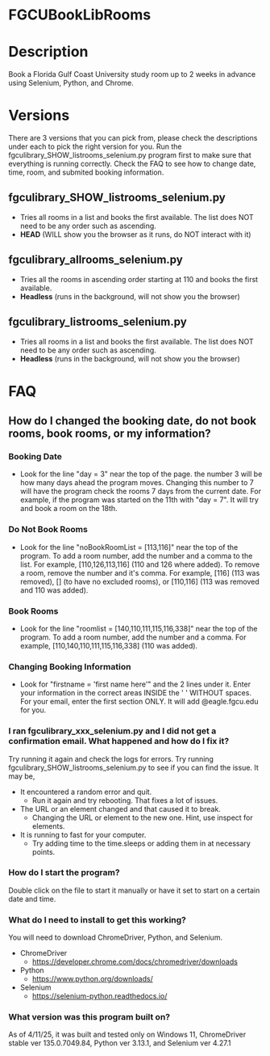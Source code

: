# FGCUBookLibRooms

# Description
Book a Florida Gulf Coast University study room up to 2 weeks in advance using Selenium, Python, and Chrome. 

# Versions
There are 3 versions that you can pick from, please check the descriptions under each to pick the right version for you. Run the fgculibrary_SHOW_listrooms_selenium.py program first to make sure that everything is running correctly. Check the FAQ to see how to change date, time, room, and submited booking information.

## fgculibrary_SHOW_listrooms_selenium.py
- Tries all rooms in a list and books the first available. The list does NOT need to be any order such as ascending.
- **HEAD** (WILL show you the browser as it runs, do NOT interact with it)

## fgculibrary_allrooms_selenium.py
- Tries all the rooms in ascending order starting at 110 and books the first available.
- **Headless** (runs in the background, will not show you the browser)

## fgculibrary_listrooms_selenium.py
- Tries all rooms in a list and books the first available. The list does NOT need to be any order such as ascending.
- **Headless** (runs in the background, will not show you the browser)

# FAQ

## How do I changed the booking date, do not book rooms, book rooms, or my information?
  ### Booking Date
  - Look for the line "day = 3" near the top of the page. the number 3 will be how many days ahead the program moves. Changing this number to 7 will have the program check the rooms 7 days from the current date. For example, if the program was started on the 11th with "day = 7". It will try and book a room on the 18th.
  ### Do Not Book Rooms
  - Look for the line "noBookRoomList = [113,116]" near the top of the program. To add a room number, add the number and a comma to the list. For example, [110,126,113,116] (110 and 126 where added). To remove a room, remove the number and it's comma. For example, [116] (113 was removed), [] (to have no excluded rooms), or [110,116] (113 was removed and 110 was added).
  ### Book Rooms
  - Look for the line "roomlist = [140,110,111,115,116,338]" near the top of the program. To add a room number, add the number and a comma. For example, [110,140,110,111,115,116,338] (110 was added).
  ### Changing Booking Information
  - Look for "firstname = 'first name here'" and the 2 lines under it. Enter your information in the correct areas INSIDE the ' ' WITHOUT spaces. For your email, enter the first section ONLY. It will add @eagle.fgcu.edu for you.

### I ran fgculibrary_xxx_selenium.py and I did not get a confirmation email. What happened and how do I fix it?
  Try running it again and check the logs for errors. Try running fgculibrary_SHOW_listrooms_selenium.py to see if you can find the issue.
  It may be, 
  - It encountered a random error and quit.
    - Run it again and try rebooting. That fixes a lot of issues.
  - The URL or an element changed and that caused it to break.
    - Changing the URL or element to the new one. Hint, use inspect for elements.
  - It is running to fast for your computer.
    - Try adding time to the time.sleeps or adding them in at necessary points.

### How do I start the program?
  Double click on the file to start it manually or have it set to start on a certain date and time.

### What do I need to install to get this working?
  You will need to download ChromeDriver, Python, and Selenium.
  - ChromeDriver
    - https://developer.chrome.com/docs/chromedriver/downloads
  - Python 
    - https://www.python.org/downloads/
  - Selenium 
    - https://selenium-python.readthedocs.io/

### What version was this program built on?
  As of 4/11/25, it was built and tested only on Windows 11, ChromeDriver stable ver 135.0.7049.84, Python ver 3.13.1, and Selenium ver 4.27.1
